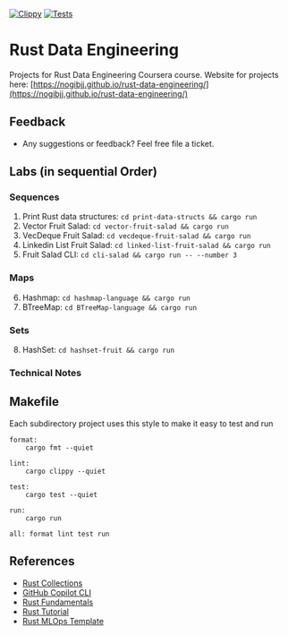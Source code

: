 [![Clippy](https://github.com/nogibjj/rust-data-engineering/actions/workflows/lint.yml/badge.svg)](https://github.com/nogibjj/rust-data-engineering/actions/workflows/lint.yml)
[![Tests](https://github.com/nogibjj/rust-data-engineering/actions/workflows/tests.yml/badge.svg)](https://github.com/nogibjj/rust-data-engineering/actions/workflows/tests.yml)


# Rust Data Engineering

Projects for Rust Data Engineering Coursera course.
Website for projects here: [https://nogibjj.github.io/rust-data-engineering/](https://nogibjj.github.io/rust-data-engineering/)


## Feedback

* Any suggestions or feedback?  Feel free file a ticket.

## Labs (in sequential Order)

### Sequences

1. Print Rust data structures:  `cd print-data-structs && cargo run`
2. Vector Fruit Salad:  `cd vector-fruit-salad && cargo run`
3. VecDeque Fruit Salad: `cd vecdeque-fruit-salad && cargo run`
4. Linkedin List Fruit Salad: `cd linked-list-fruit-salad && cargo run`
5. Fruit Salad CLI: `cd cli-salad && cargo run -- --number 3`

### Maps

6. Hashmap: `cd hashmap-language && cargo run`
7. BTreeMap: `cd BTreeMap-language && cargo run`

### Sets

8.  HashSet:  `cd hashset-fruit && cargo run`

### Technical Notes

## Makefile

Each subdirectory project uses this style to make it easy to test and run

```
format:
	cargo fmt --quiet

lint:
	cargo clippy --quiet

test:
	cargo test --quiet

run:
	cargo run 

all: format lint test run
```


## References

* [Rust Collections](https://doc.rust-lang.org/std/collections/index.html)
* [GitHub Copilot CLI](https://www.npmjs.com/package/@githubnext/github-copilot-cli)
* [Rust Fundamentals](https://github.com/alfredodeza/rust-fundamentals)
* [Rust Tutorial](https://nogibjj.github.io/rust-tutorial/)
* [Rust MLOps Template](https://github.com/nogibjj/mlops-template)